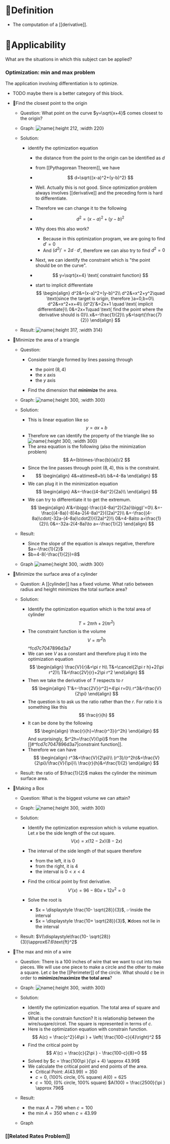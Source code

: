 # 📝Definition
- The computation of a [[derivative]].

# 🧀Applicability
 What are the situations in which this subject can be applied?
### Optimization: min and max problem
The application involving differentiation is to optimize.
- TODO maybe there is a better category of this block.
- 📌Find the closest point to the origin
    - Question: What point on the curve $y=\sqrt{x+4}$ comes closest to the origin?
    - Graph:
      ![name](../assets/y_sqrt_x_4.svg){:height 212, :width 220}
    - Solution:
        - identify the optimization equation
            - the distance from the point to the origin can be identified as $d$
            - from [[Pythagorean Theorem]], we have
            - $$
              d=\sqrt{(x-a)^2+(y-b)^2}
              $$
            - Well. Actually this is not good. Since optimization problem always involves [[derivative]] and the preceding form is hard to differentiate.
            - Therefore we can change it to the following
            - $$
              d^2=(x-a)^2+(y-b)^2
              $$
            - Why does this also work?
                - Because in this optimization program, we are going to find $d'=0$
                - And $(d^2)'=2d\cdot d'$, therefore we can also try to find $d^2=0$
                
            - Next, we can identify the constraint which is "the point should be on the curve".
            - $$
              y=\sqrt{x+4}  \text{ constraint function}
              $$
            - start to implicit differentiate
              $$
              \begin{align}
              d^2&=(x-a)^2+(y-b)^2\\
              d^2&=x^2+y^2\quad \text{since the target is origin, therefore }a=0,b=0\\
              d^2&=x^2+x+4\\
              (d^2)'&=2x+1 \quad \text{ implicit differentiate}\\
              0&=2x+1\quad \text{ find the point where the derivative should is 0}\\
              x&=-\frac{1}{2}\\
              y&=\sqrt{\frac{7}{2}}
              \end{align}
              $$
            
    - Result:
      ![name](../assets/y_sqrt_x_4_smallest_dis.svg){:height 317, :width 314}
    
- 📌Minimize the area of a triangle
    - Question:
        - Consider triangle formed by lines passing through
            - the point $(8,4)$
            - the $x$ axis
            - the $y$ axis
            
        - Find the dimension that **minimize** the area.
        
    - Graph:
      ![name](../assets/Minimize_the_area_of_a_triangle.svg){:height 300, :width 300}
    - Solution:
        - This is linear equation like so
          $$
          y=ax+b
          $$
        - Therefore we can identify the property of the triangle like so
          ![name](../assets/Minimize_the_area_of_a_triangle_a.svg){:height 300, :width 300}
        - The area equation is the following (also the minimization problem)
          $$
          A=(b\times-\frac{b}{a})/2
          $$
        - Since the line passes through point $(8,4)$, this is the constraint.
        - $$
          \begin{align}
          4&=a\times8+b\\
          b&=4-8a
          \end{align}
          $$
        - We can plug it in the minimization equation
          $$
          \begin{align}
          A&=-\frac{(4-8a)^2}{2a}\\
          \end{align}
          $$
        - We can try to differentiate it to get the extremum.
          $$
          \begin{align}
          A'&=\bigg(-\frac{(4-8a)^2}{2a}\bigg)'=0\\
          &=-\frac{(4-8a)(-8)4a-2(4-8a)^2}{(2a)^2}\\
          &=-\frac{(4-8a)\cdot(-32a-(4-8a)\cdot2)}{(2a)^2}\\
          0&=4-8a\to a=\frac{1}{2}\\
          0&=-32a-2(4-8a)\to a=-\frac{1}{2}
          \end{align}
          $$
        
    - Result:
        - Since the slope of the equation is always negative, therefore $a=-\frac{1}{2}$
        - $b=4-8(-\frac{1}{2})=8$
        
    - Graph
      ![name](../assets/Minimize_the_area_of_a_triangle_b.svg){:height 300, :width 300}
    
- 📌Minimize the surface area of a cylinder
    - Question: A [[cylinder]] has a fixed volume. What ratio between radius and height minimizes the total surface area?
    - Solution:
        - Identify the optimization equation which is the total area of cylinder
          $$
          T=2\pi r h+2(\pi r^2)
          $$
        - The constraint function is the volume
          $$
          V=\pi r^2h
          $$ ^fcd7c7047896d3a7
        - We can see $V$ as a constant and therefore plug it into the optimization equation
          $$
          \begin{align}
          \frac{V}{r}&=\pi r h\\
          T&=\cancel{2\pi r h}+2(\pi r^2)\\
          T&=\frac{2V}{r}+2\pi r^2
          \end{align}
          $$
        - Then we take the derivative of $T$ respects to $r$
          $$
          \begin{align}
          T'&=-\frac{2V}{r^2}+4\pi r=0\\
          r^3&=\frac{V}{2\pi}
          \end{align}
          $$
        - The question is to ask us the ratio rather than the $r$. For ratio it is something like this
          $$
          \frac{r}{h}
          $$
        - It can be done by the following
          $$
          \begin{align}
          \frac{r}{h}=\frac{r^3}{r^2h}
          \end{align}
          $$
          And surprisingly, $r^2h=\frac{V}{\pi}$ from the [[#^fcd7c7047896d3a7|constraint function]].
        - Therefore we can have
          $$
          \begin{align}
          r^3&=\frac{V}{2\pi}\\
          (r^3)/(r^2h)&=\frac{V}{2\pi}/\frac{V}{\pi}\\
          \frac{r}{h}&=\frac{1}{2}
          \end{align}
          $$
        
    - Result: the ratio of $\frac{1}{2}$ makes the cylinder the minimum surface area.
    
- 📌Making a Box
    - Question: What is the biggest volume we can attain?
    - Graph:
      ![name](../assets/Making_a_Box.svg){:height 300, :width 300}
    - Solution:
        - Identify the optimization expression which is volume equation. Let $x$ be the side length of the cut square.
          $$
          V(x) = x(12-2x)(8-2x)
          $$
        - The interval of the side length of that square therefore
            - from the left, it is $0$
            - from the right, it is $4$
            - the interval is $0 < x < 4$
            
        - Find the critical point by first derivative.
          $$
          V'(x) = 96 - 80x + 12 x^2=0
          $$
        - Solve the root is
            - $x = \displaystyle \frac{10- \sqrt{28}}{3}$, ✅inside the interval
            - $x = \displaystyle \frac{10+ \sqrt{28}}{3}$, ❌does not lie in the interval
            
    - Result: $V(\displaystyle\frac{10- \sqrt{28}}{3})\approx67.6\text{ft}^2$
    
- 📌The max and min of a wire
    - Question: There is a 100 inches of wire that we want to cut into two pieces. We will use one piece to make a circle and the other to make a square. Let $c$ be the [[Perimeter]] of the circle. What should $c$ be in order to **minimize/maximize the total area**?
    - Graph:
      ![name](../assets/The_max_and_min_of_a_wire.svg){:height 300, :width 300}
    - Solution:
        - Identify the optimization equation. The total area of square and circle.
        - What is the constrain function? It is relationship between the wire/suqare/circel. The square is represented in terms of $c$.
        - Here is the optimization equation with constrain function. 
          $$
          A(c) = \frac{c^2}{4\pi } + \left( \frac{100-c}{4}\right)^2
          $$
        - Find the critical point by
          $$
          A'(c) = \frac{c}{2\pi } - \frac{100-c}{8}=0
          $$
        - Solved by $c = \frac{100\pi }{\pi + 4} \approx 43.99$
        - We calculate the critical point and end points of the area.
            - Critical Point: $A(43.99) = 350$
            - $c=0$, (100% circle, 0% square)  $A(0)= 625$
            - $c=100$, (0% circle, 100% square)  $A(100) = \frac{2500}{\pi } \approx 796$
            
    - Result:
        - the max $A=796$ when $c=100$
        - the min $A=350$ when $c=43.99$
        
    - Graph
    
### [[Related Rates Problem]]
